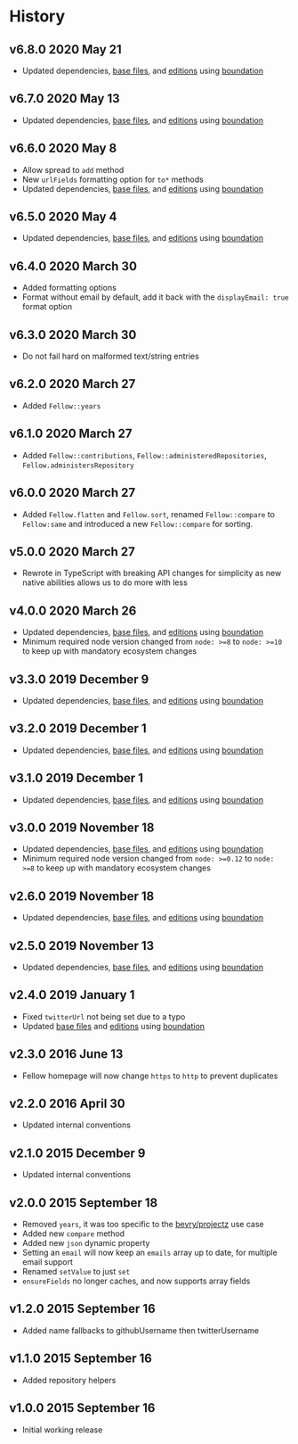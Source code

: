 # History

## v6.8.0 2020 May 21

-   Updated dependencies, [base files](https://github.com/bevry/base), and [editions](https://editions.bevry.me) using [boundation](https://github.com/bevry/boundation)

## v6.7.0 2020 May 13

-   Updated dependencies, [base files](https://github.com/bevry/base), and [editions](https://editions.bevry.me) using [boundation](https://github.com/bevry/boundation)

## v6.6.0 2020 May 8

-   Allow spread to `add` method
-   New `urlFields` formatting option for `to*` methods
-   Updated dependencies, [base files](https://github.com/bevry/base), and [editions](https://editions.bevry.me) using [boundation](https://github.com/bevry/boundation)

## v6.5.0 2020 May 4

-   Updated dependencies, [base files](https://github.com/bevry/base), and [editions](https://editions.bevry.me) using [boundation](https://github.com/bevry/boundation)

## v6.4.0 2020 March 30

-   Added formatting options
-   Format without email by default, add it back with the `displayEmail: true` format option

## v6.3.0 2020 March 30

-   Do not fail hard on malformed text/string entries

## v6.2.0 2020 March 27

-   Added `Fellow::years`

## v6.1.0 2020 March 27

-   Added `Fellow::contributions`, `Fellow::administeredRepositories`, `Fellow.administersRepository`

## v6.0.0 2020 March 27

-   Added `Fellow.flatten` and `Fellow.sort`, renamed `Fellow::compare` to `Fellow:same` and introduced a new `Fellow::compare` for sorting.

## v5.0.0 2020 March 27

-   Rewrote in TypeScript with breaking API changes for simplicity as new native abilities allows us to do more with less

## v4.0.0 2020 March 26

-   Updated dependencies, [base files](https://github.com/bevry/base), and [editions](https://editions.bevry.me) using [boundation](https://github.com/bevry/boundation)
-   Minimum required node version changed from `node: >=8` to `node: >=10` to keep up with mandatory ecosystem changes

## v3.3.0 2019 December 9

-   Updated dependencies, [base files](https://github.com/bevry/base), and [editions](https://editions.bevry.me) using [boundation](https://github.com/bevry/boundation)

## v3.2.0 2019 December 1

-   Updated dependencies, [base files](https://github.com/bevry/base), and [editions](https://editions.bevry.me) using [boundation](https://github.com/bevry/boundation)

## v3.1.0 2019 December 1

-   Updated dependencies, [base files](https://github.com/bevry/base), and [editions](https://editions.bevry.me) using [boundation](https://github.com/bevry/boundation)

## v3.0.0 2019 November 18

-   Updated dependencies, [base files](https://github.com/bevry/base), and [editions](https://editions.bevry.me) using [boundation](https://github.com/bevry/boundation)
-   Minimum required node version changed from `node: >=0.12` to `node: >=8` to keep up with mandatory ecosystem changes

## v2.6.0 2019 November 18

-   Updated dependencies, [base files](https://github.com/bevry/base), and [editions](https://editions.bevry.me) using [boundation](https://github.com/bevry/boundation)

## v2.5.0 2019 November 13

-   Updated dependencies, [base files](https://github.com/bevry/base), and [editions](https://editions.bevry.me) using [boundation](https://github.com/bevry/boundation)

## v2.4.0 2019 January 1

-   Fixed `twitterUrl` not being set due to a typo
-   Updated [base files](https://github.com/bevry/base) and [editions](https://editions.bevry.me) using [boundation](https://github.com/bevry/boundation)

## v2.3.0 2016 June 13

-   Fellow homepage will now change `https` to `http` to prevent duplicates

## v2.2.0 2016 April 30

-   Updated internal conventions

## v2.1.0 2015 December 9

-   Updated internal conventions

## v2.0.0 2015 September 18

-   Removed `years`, it was too specific to the [bevry/projectz](https://github.com/bevry/projectz) use case
-   Added new `compare` method
-   Added new `json` dynamic property
-   Setting an `email` will now keep an `emails` array up to date, for multiple email support
-   Renamed `setValue` to just `set`
-   `ensureFields` no longer caches, and now supports array fields

## v1.2.0 2015 September 16

-   Added name fallbacks to githubUsername then twitterUsername

## v1.1.0 2015 September 16

-   Added repository helpers

## v1.0.0 2015 September 16

-   Initial working release

